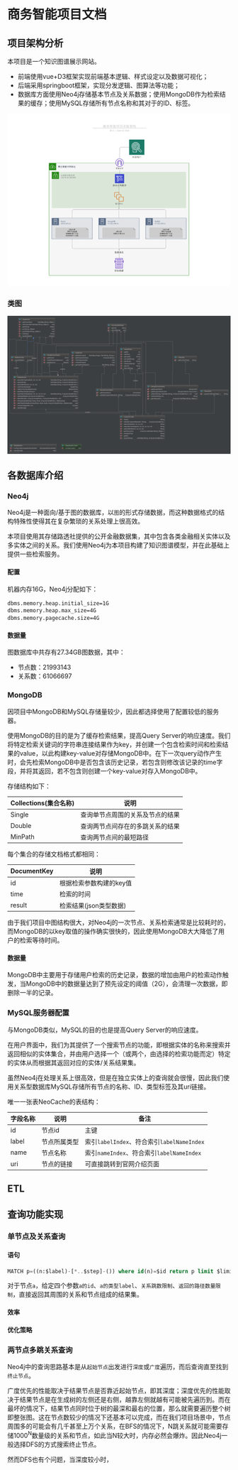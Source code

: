 

# 商务智能项目文档

## 项目架构分析

本项目是一个知识图谱展示网站。

- 前端使用vue+D3框架实现前端基本逻辑、样式设定以及数据可视化；
- 后端采用springboot框架，实现分发逻辑、图算法等功能；
- 数据库方面使用Neo4j存储基本节点及关系数据；使用MongoDB作为检索结果的缓存；使用MySQL存储所有节点名称和其对于的ID、标签。

![项目架构](assets/项目架构.png)

### 类图

![](assets/类图.png)

## 各数据库介绍

### Neo4j

Neo4j是一种面向/基于图的数据库，以`图`的形式存储数据，而这种数据格式的结构特殊性使得其在复杂繁琐的关系处理上很高效。

本项目使用其存储路透社提供的公开金融数据集，其中包含各类金融相关实体以及多实体之间的关系。我们使用Neo4j为本项目构建了知识图谱模型，并在此基础上提供一些检索服务。

#### 配置

机器内存16G，Neo4j分配如下：

```bash
dbms.memory.heap.initial_size=1G
dbms.memory.heap.max_size=4G
dbms.memory.pagecache.size=4G
```

#### 数据量

图数据库中共存有27.34GB图数据，其中：

- 节点数：21993143
- 关系数：61066697

### MongoDB

因项目中MongoDB和MySQL存储量较少，因此都选择使用了配置较低的服务器。

使用MongoDB的目的是为了缓存检索结果，提高Query Server的响应速度。我们将特定检索关键词的字符串连接结果作为key，并创建一个包含检索时间和检索结果的value，以此构建key-value对存储MongoDB中。在下一次query动作产生时，会先检索MongoDB中是否包含该历史记录，若包含则修改该记录的time字段，并将其返回，若不包含则创建一个key-value对存入MongoDB中。

存储结构如下：

| Collections(集合名称) | 说明                             |
| --------------------- | -------------------------------- |
| Single                | 查询单节点周围的关系及节点的结果 |
| Double                | 查询两节点间存在的多跳关系的结果 |
| MinPath               | 查询两节点间的最短路径           |

每个集合的存储文档格式都相同：

| DocumentKey | 说明                    |
| ----------- | ----------------------- |
| id          | 根据检索参数构建的key值 |
| time        | 检索的时间              |
| result      | 检索结果(json类型数据)  |

由于我们项目中图结构很大，对Neo4j的一次节点、关系检索通常是比较耗时的，而MongoDB的以key取值的操作确实很快的，因此使用MongoDB大大降低了用户的检索等待时间。

#### 数据量

MongoDB中主要用于存储用户检索的历史记录，数据的增加由用户的检索动作触发，当MongoDB中的数据量达到了预先设定的阈值（2G），会清理一次数据，即删除一半的记录。

### MySQL服务器配置

与MongoDB类似，MySQL的目的也是提高Query Server的响应速度。

在用户界面中，我们为其提供了一个搜索节点的功能，即根据实体的名称来搜索并返回相似的实体集合，并由用户选择一个（或两个，由选择的检索功能而定）特定的实体从而根据其返回对应的实体/关系结果集。

虽然Neo4j在处理关系上很高效，但是在独立实体上的查询就会很慢，因此我们使用关系型数据库MySQL存储所有节点的名称、ID、类型标签及其uri链接。

唯一一张表NeoCache的表结构：

| 字段名称 | 说明         | 备注                                       |
| -------- | ------------ | ------------------------------------------ |
| id       | 节点id       | 主键                                       |
| label    | 节点所属类型 | 索引`labelIndex`、符合索引`labelNameIndex` |
| name     | 节点名称     | 索引`nameIndex`、符合索引`labelNameIndex`  |
| uri      | 节点的链接   | 可直接跳转到官网介绍页面                   |

## ETL

## 查询功能实现

### 单节点及关系查询

#### 语句

```sql
MATCH p=((n:$label)-[*..$step]-()) where id(n)=$id return p limit $limit
```

对于节点`a`，给定四个参数`a的id`、`a的类型label`、`关系跳数限制`、`返回的路径数量限制`，直接返回其周围的关系和节点组成的结果集。

#### 效率

#### 优化策略

### 两节点多跳关系查询

Neo4j中的查询思路基本是从`起始节点`出发进行`深度`或`广度`遍历，而后查询直至找到`终止节点`。

广度优先的性能取决于结果节点是否靠近起始节点，即其深度；深度优先的性能取决于结果节点是在生成树的左侧还是右侧，越靠左侧就越有可能被先遍历到。而在最坏的情况下，结果节点同时位于树的最深和最右的位置，那么就需要遍历整个树即整张图。这在节点数较少的情况下还基本可以完成，而在我们项目场景中，节点周围多的可能会有几千甚至上万个关系，在BFS的情况下，N跳关系就可能需要存储1000<sup>N</sup>数量级的关系和节点，如此当N较大时，内存必然会爆炸。因此Neo4j一般选择DFS的方式搜索终止节点。

然而DFS也有个问题，当深度较小时，